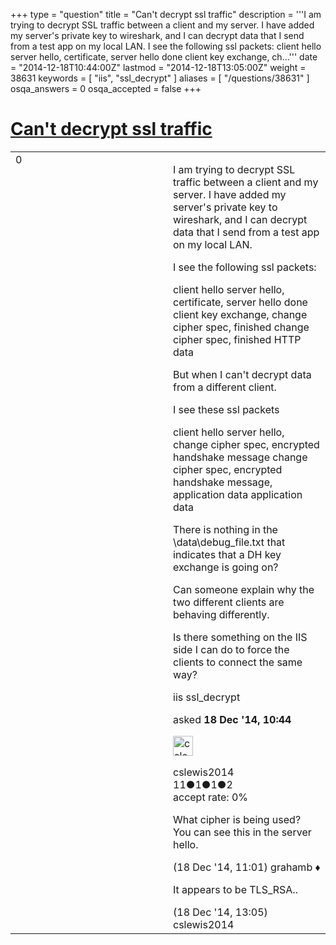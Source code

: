+++
type = "question"
title = "Can&#x27;t decrypt ssl traffic"
description = '''I am trying to decrypt SSL traffic between a client and my server. I have added my server&#x27;s private key to wireshark, and I can decrypt data that I send from a test app on my local LAN. I see the following ssl packets: client hello server hello, certificate, server hello done client key exchange, ch...'''
date = "2014-12-18T10:44:00Z"
lastmod = "2014-12-18T13:05:00Z"
weight = 38631
keywords = [ "iis", "ssl_decrypt" ]
aliases = [ "/questions/38631" ]
osqa_answers = 0
osqa_accepted = false
+++

<div class="headNormal">

# [Can't decrypt ssl traffic](/questions/38631/cant-decrypt-ssl-traffic)

</div>

<div id="main-body">

<div id="askform">

<table id="question-table" style="width:100%;"><colgroup><col style="width: 50%" /><col style="width: 50%" /></colgroup><tbody><tr class="odd"><td style="width: 30px; vertical-align: top"><div class="vote-buttons"><span id="post-38631-upvote" class="ajax-command post-vote up" rel="nofollow" title="I like this post (click again to cancel)"> </span><div id="post-38631-score" class="post-score" title="current number of votes">0</div><span id="post-38631-downvote" class="ajax-command post-vote down" rel="nofollow" title="I dont like this post (click again to cancel)"> </span> <span id="favorite-mark" class="ajax-command favorite-mark" rel="nofollow" title="mark/unmark this question as favorite (click again to cancel)"> </span><div id="favorite-count" class="favorite-count"></div></div></td><td><div id="item-right"><div class="question-body"><p>I am trying to decrypt SSL traffic between a client and my server. I have added my server's private key to wireshark, and I can decrypt data that I send from a test app on my local LAN.</p><p>I see the following ssl packets:</p><p>client hello server hello, certificate, server hello done client key exchange, change cipher spec, finished change cipher spec, finished HTTP data</p><p>But when I can't decrypt data from a different client.</p><p>I see these ssl packets</p><p>client hello server hello, change cipher spec, encrypted handshake message change cipher spec, encrypted handshake message, application data application data</p><p>There is nothing in the \data\debug_file.txt that indicates that a DH key exchange is going on?</p><p>Can someone explain why the two different clients are behaving differently.</p><p>Is there something on the IIS side I can do to force the clients to connect the same way?</p></div><div id="question-tags" class="tags-container tags"><span class="post-tag tag-link-iis" rel="tag" title="see questions tagged &#39;iis&#39;">iis</span> <span class="post-tag tag-link-ssl_decrypt" rel="tag" title="see questions tagged &#39;ssl_decrypt&#39;">ssl_decrypt</span></div><div id="question-controls" class="post-controls"></div><div class="post-update-info-container"><div class="post-update-info post-update-info-user"><p>asked <strong>18 Dec '14, 10:44</strong></p><img src="https://secure.gravatar.com/avatar/dff28ce5c2d5bcd36c2b00e3b7641e46?s=32&amp;d=identicon&amp;r=g" class="gravatar" width="32" height="32" alt="cslewis2014&#39;s gravatar image" /><p><span>cslewis2014</span><br />
<span class="score" title="11 reputation points">11</span><span title="1 badges"><span class="badge1">●</span><span class="badgecount">1</span></span><span title="1 badges"><span class="silver">●</span><span class="badgecount">1</span></span><span title="2 badges"><span class="bronze">●</span><span class="badgecount">2</span></span><br />
<span class="accept_rate" title="Rate of the user&#39;s accepted answers">accept rate:</span> <span title="cslewis2014 has no accepted answers">0%</span></p></div></div><div id="comments-container-38631" class="comments-container"><span id="38632"></span><div id="comment-38632" class="comment"><div id="post-38632-score" class="comment-score"></div><div class="comment-text"><p>What cipher is being used? You can see this in the server hello.</p></div><div id="comment-38632-info" class="comment-info"><span class="comment-age">(18 Dec '14, 11:01)</span> <span class="comment-user userinfo">grahamb ♦</span></div></div><span id="38633"></span><div id="comment-38633" class="comment"><div id="post-38633-score" class="comment-score"></div><div class="comment-text"><p>It appears to be TLS_RSA..</p></div><div id="comment-38633-info" class="comment-info"><span class="comment-age">(18 Dec '14, 13:05)</span> <span class="comment-user userinfo">cslewis2014</span></div></div></div><div id="comment-tools-38631" class="comment-tools"></div><div class="clear"></div><div id="comment-38631-form-container" class="comment-form-container"></div><div class="clear"></div></div></td></tr></tbody></table>

</div>

</div>

